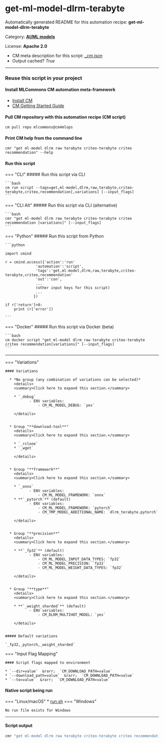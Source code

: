 # get-ml-model-dlrm-terabyte
Automatically generated README for this automation recipe: **get-ml-model-dlrm-terabyte**

Category: **[AI/ML models](..)**

License: **Apache 2.0**


* CM meta description for this script: *[_cm.json](https://github.com/mlcommons/cm4mlops/tree/main/script/get-ml-model-dlrm-terabyte/_cm.json)*
* Output cached? *True*

---
### Reuse this script in your project

#### Install MLCommons CM automation meta-framework

* [Install CM](https://docs.mlcommons.org/ck/install)
* [CM Getting Started Guide](https://docs.mlcommons.org/ck/getting-started/)

#### Pull CM repository with this automation recipe (CM script)

```cm pull repo mlcommons@cm4mlops```

#### Print CM help from the command line

````cmr "get ml-model dlrm raw terabyte criteo-terabyte criteo recommendation" --help````

#### Run this script

=== "CLI"
    ##### Run this script via CLI

    ```bash
    cm run script --tags=get,ml-model,dlrm,raw,terabyte,criteo-terabyte,criteo,recommendation[,variations] [--input_flags]
    ```
=== "CLI Alt"
    ##### Run this script via CLI (alternative)


    ```bash
    cmr "get ml-model dlrm raw terabyte criteo-terabyte criteo recommendation [variations]" [--input_flags]
    ```

=== "Python"
    ##### Run this script from Python


    ```python

    import cmind

    r = cmind.access({'action':'run'
                  'automation':'script',
                  'tags':'get,ml-model,dlrm,raw,terabyte,criteo-terabyte,criteo,recommendation'
                  'out':'con',
                  ...
                  (other input keys for this script)
                  ...
                 })

    if r['return']>0:
        print (r['error'])

    ```


=== "Docker"
    ##### Run this script via Docker (beta)

    ```bash
    cm docker script "get ml-model dlrm raw terabyte criteo-terabyte criteo recommendation[variations]" [--input_flags]
    ```
___

=== "Variations"


    #### Variations

      * *No group (any combination of variations can be selected)*
        <details>
        <summary>Click here to expand this section.</summary>

        * `_debug`
               - ENV variables:
                   - CM_ML_MODEL_DEBUG: `yes`

        </details>


      * Group "**download-tool**"
        <details>
        <summary>Click here to expand this section.</summary>

        * `_rclone`
        * `_wget`

        </details>


      * Group "**framework**"
        <details>
        <summary>Click here to expand this section.</summary>

        * `_onnx`
               - ENV variables:
                   - CM_ML_MODEL_FRAMEWORK: `onnx`
        * **`_pytorch`** (default)
               - ENV variables:
                   - CM_ML_MODEL_FRAMEWORK: `pytorch`
                   - CM_TMP_MODEL_ADDITIONAL_NAME: `dlrm_terabyte.pytorch`

        </details>


      * Group "**precision**"
        <details>
        <summary>Click here to expand this section.</summary>

        * **`_fp32`** (default)
               - ENV variables:
                   - CM_ML_MODEL_INPUT_DATA_TYPES: `fp32`
                   - CM_ML_MODEL_PRECISION: `fp32`
                   - CM_ML_MODEL_WEIGHT_DATA_TYPES: `fp32`

        </details>


      * Group "**type**"
        <details>
        <summary>Click here to expand this section.</summary>

        * **`_weight_sharded`** (default)
               - ENV variables:
                   - CM_DLRM_MULTIHOT_MODEL: `yes`

        </details>


    ##### Default variations

    `_fp32,_pytorch,_weight_sharded`
=== "Input Flag Mapping"


    #### Script flags mapped to environment

    * `--dir=value`  &rarr;  `CM_DOWNLOAD_PATH=value`
    * `--download_path=value`  &rarr;  `CM_DOWNLOAD_PATH=value`
    * `--to=value`  &rarr;  `CM_DOWNLOAD_PATH=value`




#### Native script being run
=== "Linux/macOS"
     * [run.sh](https://github.com/mlcommons/cm4mlops/tree/main/script/get-ml-model-dlrm-terabyte/run.sh)
=== "Windows"

    No run file exists for Windows
___
#### Script output
```bash
cmr "get ml-model dlrm raw terabyte criteo-terabyte criteo recommendation [variations]" [--input_flags] -j
```
